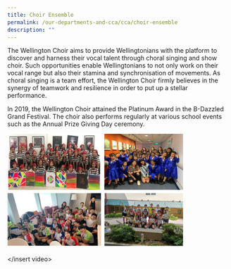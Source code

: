 ```yaml
---
title: Choir Ensemble
permalink: /our-departments-and-cca/cca/choir-ensemble
description: ""
---
```

The Wellington Choir aims to provide Wellingtonians with the platform to discover and harness their vocal talent through choral singing and show choir. Such opportunities enable Wellingtonians to not only work on their vocal range but also their stamina and synchronisation of movements. As choral singing is a team effort, the Wellington Choir firmly believes in the synergy of teamwork and resilience in order to put up a stellar performance. 

In 2019, the Wellington Choir attained the Platinum Award in the B-Dazzled Grand Festival. The choir also performs regularly at various school events such as the Annual Prize Giving Day ceremony.

<img src="/images/choir.jpg" 
     style="width:80%">

</insert video>